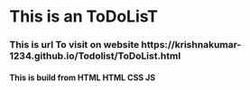 <h1>This is an ToDoLisT</h1>
<h3>This is url To visit on website
https://krishnakumar-1234.github.io/Todolist/ToDoList.html</h3>

<h4>This is build from <strong>HTML</strong> <strong>HTML</strong> <strong>CSS</strong> <strong>JS</strong>  </h4>
